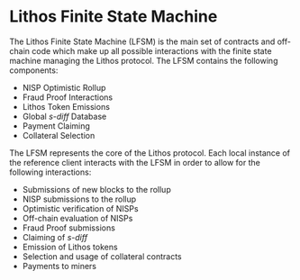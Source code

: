 # Lithos Finite State Machine
The Lithos Finite State Machine (LFSM) is the main set of contracts and off-chain code which make up all possible
interactions with the finite state machine managing the Lithos protocol. The LFSM contains the following
components:
- NISP Optimistic Rollup
- Fraud Proof Interactions
- Lithos Token Emissions
- Global *s-diff* Database
- Payment Claiming
- Collateral Selection

The LFSM represents the core of the Lithos protocol. Each local instance of the reference client interacts with the LFSM
in order to allow for the following interactions:
- Submissions of new blocks to the rollup
- NISP submissions to the rollup
- Optimistic verification of NISPs
- Off-chain evaluation of NISPs
- Fraud Proof submissions
- Claiming of *s-diff*
- Emission of Lithos tokens
- Selection and usage of collateral contracts
- Payments to miners